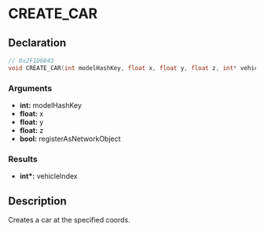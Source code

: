 # CREATE_CAR

## Declaration
```cpp
// 0x2F1D6843
void CREATE_CAR(int modelHashKey, float x, float y, float z, int* vehicleIndex, bool registerAsNetworkObject);
```

### Arguments
- **int:** modelHashKey
- **float:** x
- **float:** y
- **float:** z
- **bool:** registerAsNetworkObject

### Results
- **int\*:** vehicleIndex

## Description
Creates a car at the specified coords.